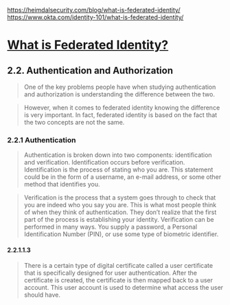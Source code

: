 https://heimdalsecurity.com/blog/what-is-federated-identity/
https://www.okta.com/identity-101/what-is-federated-identity/
# [What is Federated Identity?](https://learning.oreilly.com/library/view/federated-identity-primer/9780124071896/)

## 2.2. Authentication and Authorization
>One of the key problems people have when studying authentication and authorization is understanding the difference between the two.

>However, when it comes to federated identity knowing the difference is very important. In fact, federated identity is based on the fact that the two concepts are not the same.
### 2.2.1 Authentication
>Authentication is broken down into two components: identification and verification. Identification occurs before verification. Identification is the process of stating who you are. This statement could be in the form of a username, an e-mail address, or some other method that identifies you.

>Verification is the process that a system goes through to check that you are indeed who you say you are. This is what most people think of when they think of authentication. They don’t realize that the first part of the process is establishing your identity. Verification can be performed in many ways. You supply a password, a Personal Identification Number (PIN), or use some type of biometric identifier.

#### 2.2.1.1.3
>There is a certain type of digital certificate called a user certificate that is specifically designed for user authentication. After the certificate is created, the certificate is then mapped back to a user account. This user account is used to determine what access the user should have.

